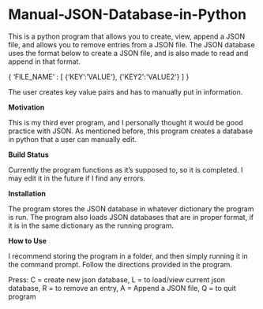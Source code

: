 # Manual-JSON-Database-in-Python

This is a python program that allows you to create, view, append a JSON file, and allows you to remove entries from a JSON file. 
The JSON database uses the format below to create a JSON file, and is also made to read and append in that format. 

{ ‘FILE_NAME’ : [ {‘KEY’:’VALUE’}, {'KEY2':'VALUE2'} ] }

The user creates key value pairs and has to manually put in information. 

<b>Motivation</b>

This is my third ever program, and I personally thought it would be good practice with JSON. As mentioned before, this program creates a database in python that a user can manually edit. 

<b>Build Status</b>

Currently the program functions as it’s supposed to, so it is completed. I may edit it in the future if I find any errors.

<b>Installation</b> 

The program stores the JSON database in whatever dictionary the program is run. The program also loads JSON databases that are in proper  format, if it is in the same dictionary as the running program. 

<b>How to Use</b>

I recommend storing the program in a folder, and then simply running it in the command prompt. Follow the directions provided in the program. 

Press: C = create new json database, L = to load/view current json database, R = to remove an entry, A = Append a JSON file, Q = to quit program
